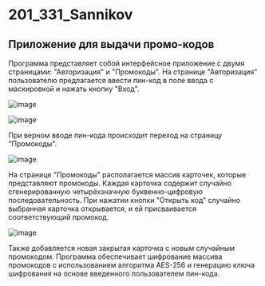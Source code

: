 # 201_331_Sannikov
## Приложение для выдачи промо-кодов
Программа представляет собой интерфейсное приложение с двумя страницами: "Авторизация" и "Промокоды". 
На странице "Авторизация" пользователю предлагается ввести пин-код в поле ввода с маскировкой и нажать кнопку "Вход". 

![image](https://github.com/VldSann/201_331_Sannikov/assets/71924927/590c88a5-c51f-4b05-9ea3-f7d5fc9cd5a0)

![image](https://github.com/VldSann/201_331_Sannikov/assets/71924927/ebc4bb86-faa3-4a77-9f35-3ca13cb5d0ff)

При верном вводе пин-кода происходит переход на страницу "Промокоды". 

![image](https://github.com/VldSann/201_331_Sannikov/assets/71924927/403539d1-29f6-483a-acc8-b7089ce1b207)

На странице "Промокоды" располагается массив карточек, которые представляют промокоды. Каждая карточка содержит случайно сгенерированную четырёхзначную буквенно-цифровую последовательность. При нажатии кнопки "Открыть код" случайно выбранная карточка открывается, и ей присваивается соответствующий промокод. 

![image](https://github.com/VldSann/201_331_Sannikov/assets/71924927/42c37034-16ca-42fc-9fef-3d9becb9e19f)

Также добавляется новая закрытая карточка с новым случайным промокодом. Программа обеспечивает шифрование массива промокодов с использованием алгоритма AES-256 и генерацию ключа шифрования на основе введенного пользователем пин-кода. 

